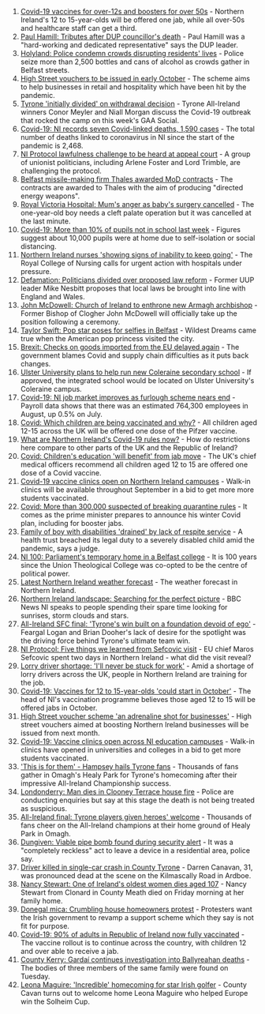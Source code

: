 1. [Covid-19 vaccines for over-12s and boosters for over 50s](https://www.bbc.co.uk/news/uk-northern-ireland-58555665?at_medium=RSS&at_campaign=KARANGA) - Northern Ireland's 12 to 15-year-olds will be offered one jab, while all over-50s and healthcare staff can get a third.
2. [Paul Hamill: Tributes after DUP councillor's death](https://www.bbc.co.uk/news/uk-northern-ireland-58562438?at_medium=RSS&at_campaign=KARANGA) - Paul Hamill was a "hard-working and dedicated representative" says the DUP leader.
3. [Holyland: Police condemn crowds disrupting residents' lives](https://www.bbc.co.uk/news/uk-northern-ireland-58564656?at_medium=RSS&at_campaign=KARANGA) - Police seize more than 2,500 bottles and cans of alcohol as crowds gather in Belfast streets.
4. [High Street vouchers to be issued in early October](https://www.bbc.co.uk/news/uk-northern-ireland-58552157?at_medium=RSS&at_campaign=KARANGA) - The scheme aims to help businesses in retail and hospitality which have been hit by the pandemic.
5. [Tyrone 'initially divided' on withdrawal decision](https://www.bbc.co.uk/sport/gaelic-games/58556629?at_medium=RSS&at_campaign=KARANGA) - Tyrone All-Ireland winners Conor Meyler and Niall Morgan discuss the Covid-19 outbreak that rocked the camp on this week's GAA Social.
6. [Covid-19: NI records seven Covid-linked deaths, 1,590 cases](https://www.bbc.co.uk/news/uk-northern-ireland-58559954?at_medium=RSS&at_campaign=KARANGA) - The total number of deaths linked to coronavirus in NI since the start of the pandemic is 2,468.
7. [NI Protocol lawfulness challenge to be heard at appeal court](https://www.bbc.co.uk/news/uk-northern-ireland-58559955?at_medium=RSS&at_campaign=KARANGA) - A group of unionist politicians, including Arlene Foster and Lord Trimble, are challenging the protocol.
8. [Belfast missile-making firm Thales awarded MoD contracts](https://www.bbc.co.uk/news/uk-northern-ireland-58562436?at_medium=RSS&at_campaign=KARANGA) - The contracts are awarded to Thales with the aim of producing "directed energy weapons".
9. [Royal Victoria Hospital: Mum's anger as baby's surgery cancelled](https://www.bbc.co.uk/news/uk-northern-ireland-58549051?at_medium=RSS&at_campaign=KARANGA) - The one-year-old boy needs a cleft palate operation but it was cancelled at the last minute.
10. [Covid-19: More than 10% of pupils not in school last week](https://www.bbc.co.uk/news/uk-northern-ireland-58559950?at_medium=RSS&at_campaign=KARANGA) - Figures suggest about 10,000 pupils were at home due to self-isolation or social distancing.
11. [Northern Ireland nurses 'showing signs of inability to keep going'](https://www.bbc.co.uk/news/uk-northern-ireland-58555765?at_medium=RSS&at_campaign=KARANGA) - The Royal College of Nursing calls for urgent action with hospitals under pressure.
12. [Defamation: Politicians divided over proposed law reform](https://www.bbc.co.uk/news/uk-northern-ireland-58558058?at_medium=RSS&at_campaign=KARANGA) - Former UUP leader Mike Nesbitt proposes that local laws be brought into line with England and Wales.
13. [John McDowell: Church of Ireland to enthrone new Armagh archbishop](https://www.bbc.co.uk/news/uk-northern-ireland-58551043?at_medium=RSS&at_campaign=KARANGA) - Former Bishop of Clogher John McDowell will officially take up the position following a ceremony.
14. [Taylor Swift: Pop star poses for selfies in Belfast](https://www.bbc.co.uk/news/uk-northern-ireland-58551992?at_medium=RSS&at_campaign=KARANGA) - Wildest Dreams came true when the American pop princess visited the city.
15. [Brexit: Checks on goods imported from the EU delayed again](https://www.bbc.co.uk/news/uk-politics-58556453?at_medium=RSS&at_campaign=KARANGA) - The government blames Covid and supply chain difficulties as it puts back changes.
16. [Ulster University plans to help run new Coleraine secondary school](https://www.bbc.co.uk/news/uk-northern-ireland-58551045?at_medium=RSS&at_campaign=KARANGA) - If approved, the integrated school would be located on Ulster University's Coleraine campus.
17. [Covid-19: NI job market improves as furlough scheme nears end](https://www.bbc.co.uk/news/uk-northern-ireland-58555657?at_medium=RSS&at_campaign=KARANGA) - Payroll data shows that there was an estimated 764,300 employees in August, up 0.5% on July.
18. [Covid: Which children are being vaccinated and why?](https://www.bbc.co.uk/news/health-57888429?at_medium=RSS&at_campaign=KARANGA) - All children aged 12-15 across the UK will be offered one dose of the Pifzer vaccine.
19. [What are Northern Ireland's Covid-19 rules now?](https://www.bbc.co.uk/news/uk-northern-ireland-58175159?at_medium=RSS&at_campaign=KARANGA) - How do restrictions here compare to other parts of the UK and the Republic of Ireland?
20. [Covid: Children's education 'will benefit' from jab move](https://www.bbc.co.uk/news/uk-northern-ireland-58549125?at_medium=RSS&at_campaign=KARANGA) - The UK's chief medical officers recommend all children aged 12 to 15 are offered one dose of a Covid vaccine.
21. [Covid-19 vaccine clinics open on Northern Ireland campuses](https://www.bbc.co.uk/news/uk-northern-ireland-58539666?at_medium=RSS&at_campaign=KARANGA) - Walk-in clinics will be available throughout September in a bid to get more more students vaccinated.
22. [Covid: More than 300,000 suspected of breaking quarantine rules](https://www.bbc.co.uk/news/uk-politics-58517123?at_medium=RSS&at_campaign=KARANGA) - It comes as the prime minister prepares to announce his winter Covid plan, including for booster jabs.
23. [Family of boy with disabilities 'drained' by lack of respite service](https://www.bbc.co.uk/news/uk-northern-ireland-58551987?at_medium=RSS&at_campaign=KARANGA) - A health trust breached its legal duty to a severely disabled child amid the pandemic, says a judge.
24. [NI 100: Parliament's temporary home in a Belfast college](https://www.bbc.co.uk/news/uk-northern-ireland-58543083?at_medium=RSS&at_campaign=KARANGA) - It is 100 years since the Union Theological College was co-opted to be the centre of political power.
25. [Latest Northern Ireland weather forecast](https://www.bbc.co.uk/news/uk-northern-ireland-26018439?at_medium=RSS&at_campaign=KARANGA) - The weather forecast in Northern Ireland.
26. [Northern Ireland landscape: Searching for the perfect picture](https://www.bbc.co.uk/news/uk-northern-ireland-58447962?at_medium=RSS&at_campaign=KARANGA) - BBC News NI speaks to people spending their spare time looking for sunrises, storm clouds and stars.
27. [All-Ireland SFC final: 'Tyrone's win built on a foundation devoid of ego'](https://www.bbc.co.uk/sport/gaelic-games/58537091?at_medium=RSS&at_campaign=KARANGA) - Feargal Logan and Brian Dooher's lack of desire for the spotlight was the driving force behind Tyrone's ultimate team win.
28. [NI Protocol: Five things we learned from Sefcovic visit](https://www.bbc.co.uk/news/uk-northern-ireland-58531492?at_medium=RSS&at_campaign=KARANGA) - EU chief Maros Sefcovic spent two days in Northern Ireland - what did the visit reveal?
29. [Lorry driver shortage: 'I'll never be stuck for work'](https://www.bbc.co.uk/news/uk-northern-ireland-58421560?at_medium=RSS&at_campaign=KARANGA) - Amid a shortage of lorry drivers across the UK, people in Northern Ireland are training for the job.
30. [Covid-19: Vaccines for 12 to 15-year-olds 'could start in October'](https://www.bbc.co.uk/news/uk-northern-ireland-58565607?at_medium=RSS&at_campaign=KARANGA) - The head of NI's vaccination programme believes those aged 12 to 15 will be offered jabs in October.
31. [High Street voucher scheme 'an adrenaline shot for businesses'](https://www.bbc.co.uk/news/uk-northern-ireland-58565341?at_medium=RSS&at_campaign=KARANGA) - High street vouchers aimed at boosting Northern Ireland businesses will be issued from next month.
32. [Covid-19: Vaccine clinics open across NI education campuses](https://www.bbc.co.uk/news/uk-northern-ireland-58549332?at_medium=RSS&at_campaign=KARANGA) - Walk-in clinics have opened in universities and colleges in a bid to get more students vaccinated.
33. ['This is for them' - Hampsey hails Tyrone fans](https://www.bbc.co.uk/sport/av/northern-ireland/58531467?at_medium=RSS&at_campaign=KARANGA) - Thousands of fans gather in Omagh's Healy Park for Tyrone's homecoming after their impressive All-Ireland Championship success.
34. [Londonderry: Man dies in Clooney Terrace house fire](https://www.bbc.co.uk/news/uk-northern-ireland-foyle-west-58543068?at_medium=RSS&at_campaign=KARANGA) - Police are conducting enquiries but say at this stage the death is not being treated as suspicious.
35. [All-Ireland final: Tyrone players given heroes' welcome](https://www.bbc.co.uk/news/uk-northern-ireland-58535159?at_medium=RSS&at_campaign=KARANGA) - Thousands of fans cheer on the All-Ireland champions at their home ground of Healy Park in Omagh.
36. [Dungiven: Viable pipe bomb found during security alert](https://www.bbc.co.uk/news/uk-northern-ireland-58537235?at_medium=RSS&at_campaign=KARANGA) - It was a "completely reckless" act to leave a device in a residential area, police say.
37. [Driver killed in single-car crash in County Tyrone](https://www.bbc.co.uk/news/uk-northern-ireland-58539095?at_medium=RSS&at_campaign=KARANGA) - Darren Canavan, 31, was pronounced dead at the scene on the Kilmascally Road in Ardboe.
38. [Nancy Stewart: One of Ireland's oldest women dies aged 107](https://www.bbc.co.uk/news/world-europe-58543069?at_medium=RSS&at_campaign=KARANGA) - Nancy Stewart from Clonard in County Meath died on Friday morning at her family home.
39. [Donegal mica: Crumbling house homeowners protest](https://www.bbc.co.uk/news/world-europe-58535514?at_medium=RSS&at_campaign=KARANGA) - Protesters want the Irish government to revamp a support scheme which they say is not fit for purpose.
40. [Covid-19: 90% of adults in Republic of Ireland now fully vaccinated](https://www.bbc.co.uk/news/world-europe-58522792?at_medium=RSS&at_campaign=KARANGA) - The vaccine rollout is to continue across the country, with children 12 and over able to receive a jab.
41. [County Kerry: Gardaí continues investigation into Ballyreahan deaths](https://www.bbc.co.uk/news/world-europe-58505595?at_medium=RSS&at_campaign=KARANGA) - The bodies of three members of the same family were found on Tuesday.
42. [Leona Maguire: 'Incredible' homecoming for star Irish golfer](https://www.bbc.co.uk/news/world-europe-58492675?at_medium=RSS&at_campaign=KARANGA) - County Cavan turns out to welcome home Leona Maguire who helped Europe win the Solheim Cup.
